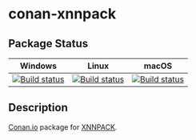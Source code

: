 # conan-xnnpack

## Package Status

| Windows | Linux | macOS |
|:-------:|:-----:|:-----:|
|[![Build status](https://ci.appveyor.com/api/projects/status/1vrkyrga0i5rm6l8/branch/testing%2Fcci.20210310?svg=true)](https://ci.appveyor.com/project/SpaceIm/conan-xnnpack)|[![Build status](https://github.com/SpaceIm/conan-xnnpack/workflows/.github/workflows/linux.yml/badge.svg?branch=testing%2Fcci.20210310)](https://github.com/SpaceIm/conan-xnnpack/actions/workflows/linux.yml?query=branch%3Atesting%2Fcci.20210310)|[![Build status](https://github.com/SpaceIm/conan-xnnpack/workflows/.github/workflows/macos.yml/badge.svg?branch=testing%2Fcci.20210310)](https://github.com/SpaceIm/conan-xnnpack/actions/workflows/macos.yml?query=branch%3Atesting%2Fcci.20210310)|

## Description

[Conan.io](https://conan.io) package for [XNNPACK](https://github.com/google/XNNPACK).
